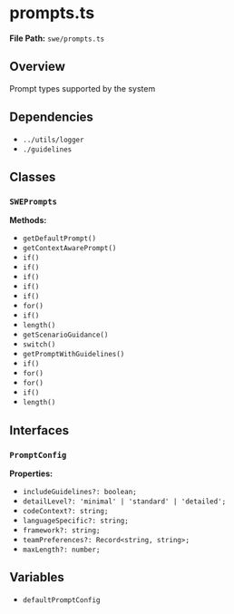 # prompts.ts

**File Path:** `swe/prompts.ts`

## Overview

Prompt types supported by the system

## Dependencies

- `../utils/logger`
- `./guidelines`

## Classes

### `SWEPrompts`

**Methods:**

- `getDefaultPrompt()`
- `getContextAwarePrompt()`
- `if()`
- `if()`
- `if()`
- `if()`
- `if()`
- `for()`
- `if()`
- `length()`
- `getScenarioGuidance()`
- `switch()`
- `getPromptWithGuidelines()`
- `if()`
- `for()`
- `for()`
- `if()`
- `length()`

## Interfaces

### `PromptConfig`

**Properties:**

- `includeGuidelines?: boolean;`
- `detailLevel?: 'minimal' | 'standard' | 'detailed';`
- `codeContext?: string;`
- `languageSpecific?: string;`
- `framework?: string;`
- `teamPreferences?: Record<string, string>;`
- `maxLength?: number;`

## Variables

- `defaultPromptConfig`

